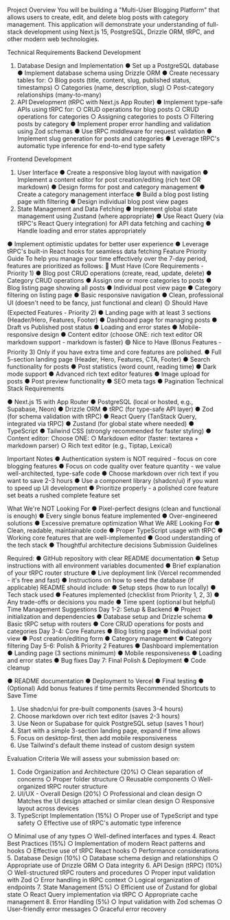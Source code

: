 Project Overview
You will be building a "Multi-User Blogging Platform" that allows users to create, edit, and delete
blog posts with category management. This application will demonstrate your understanding of
full-stack development using Next.js 15, PostgreSQL, Drizzle ORM, tRPC, and other modern
web technologies.

Technical Requirements
Backend Development
1. Database Design and Implementation
● Set up a PostgreSQL database
● Implement database schema using Drizzle ORM
● Create necessary tables for:
○ Blog posts (title, content, slug, published status, timestamps)
○ Categories (name, description, slug)
○ Post-category relationships (many-to-many)
2. API Development (tRPC with Next.js App Router)
● Implement type-safe APIs using tRPC for:
○ CRUD operations for blog posts
○ CRUD operations for categories
○ Assigning categories to posts
○ Filtering posts by category
● Implement proper error handling and validation using Zod schemas
● Use tRPC middleware for request validation
● Implement slug generation for posts and categories
● Leverage tRPC's automatic type inference for end-to-end type safety

Frontend Development
1. User Interface
● Create a responsive blog layout with navigation
● Implement a content editor for post creation/editing (rich text OR markdown)
● Design forms for post and category management
● Create a category management interface
● Build a blog post listing page with filtering
● Design individual blog post view pages
2. State Management and Data Fetching
● Implement global state management using Zustand (where appropriate)
● Use React Query (via tRPC's React Query integration) for API data fetching and caching
● Handle loading and error states appropriately

● Implement optimistic updates for better user experience
● Leverage tRPC's built-in React hooks for seamless data fetching
Feature Priority Guide
To help you manage your time effectively over the 7-day period, features are prioritized as
follows:
🔴 Must Have (Core Requirements - Priority 1)
● Blog post CRUD operations (create, read, update, delete)
● Category CRUD operations
● Assign one or more categories to posts
● Blog listing page showing all posts
● Individual post view page
● Category filtering on listing page
● Basic responsive navigation
● Clean, professional UI (doesn't need to be fancy, just functional and clean)
🟡 Should Have (Expected Features - Priority 2)
● Landing page with at least 3 sections (Header/Hero, Features, Footer)
● Dashboard page for managing posts
● Draft vs Published post status
● Loading and error states
● Mobile-responsive design
● Content editor (choose ONE: rich text editor OR markdown support - markdown is faster)
🟢 Nice to Have (Bonus Features - Priority 3)
Only if you have extra time and core features are polished.
● Full 5-section landing page (Header, Hero, Features, CTA, Footer)
● Search functionality for posts
● Post statistics (word count, reading time)
● Dark mode support
● Advanced rich text editor features
● Image upload for posts
● Post preview functionality
● SEO meta tags
● Pagination
Technical Stack Requirements

● Next.js 15 with App Router
● PostgreSQL (local or hosted, e.g., Supabase, Neon)
● Drizzle ORM
● tRPC (for type-safe API layer)
● Zod (for schema validation with tRPC)
● React Query (TanStack Query, integrated via tRPC)
● Zustand (for global state where needed)
● TypeScript
● Tailwind CSS (strongly recommended for faster styling)
● Content editor: Choose ONE:
○ Markdown editor (faster: textarea + markdown parser)
○ Rich text editor (e.g., Tiptap, Lexical)

Important Notes
● Authentication system is NOT required - focus on core blogging features
● Focus on code quality over feature quantity - we value well-architected, type-safe
code
● Choose markdown over rich text if you want to save 2-3 hours
● Use a component library (shadcn/ui) if you want to speed up UI development
● Prioritize properly - a polished core feature set beats a rushed complete feature set

What We're NOT Looking For
● Pixel-perfect designs (clean and functional is enough)
● Every single bonus feature implemented
● Over-engineered solutions
● Excessive premature optimization
What We ARE Looking For
● Clean, readable, maintainable code
● Proper TypeScript usage with tRPC
● Working core features that are well-implemented
● Good understanding of the tech stack
● Thoughtful architecture decisions
Submission Guidelines

Required:
● GitHub repository with clear README documentation
● Setup instructions with all environment variables documented
● Brief explanation of your tRPC router structure
● Live deployment link (Vercel recommended - it's free and fast)
● Instructions on how to seed the database (if applicable)
README should include:
● Setup steps (how to run locally)
● Tech stack used
● Features implemented (checklist from Priority 1, 2, 3)
● Any trade-offs or decisions you made
● Time spent (optional but helpful)
Time Management Suggestions
Day 1-2: Setup & Backend
● Project initialization and dependencies
● Database setup and Drizzle schema
● Basic tRPC setup with routers
● Core CRUD operations for posts and categories
Day 3-4: Core Features
● Blog listing page
● Individual post view
● Post creation/editing form
● Category management
● Category filtering
Day 5-6: Polish & Priority 2 Features
● Dashboard implementation
● Landing page (3 sections minimum)
● Mobile responsiveness
● Loading and error states
● Bug fixes
Day 7: Final Polish & Deployment
● Code cleanup

● README documentation
● Deployment to Vercel
● Final testing
● (Optional) Add bonus features if time permits
Recommended Shortcuts to Save Time
1. Use shadcn/ui for pre-built components (saves 3-4 hours)
2. Choose markdown over rich text editor (saves 2-3 hours)
3. Use Neon or Supabase for quick PostgreSQL setup (saves 1 hour)
4. Start with a simple 3-section landing page, expand if time allows
5. Focus on desktop-first, then add mobile responsiveness
6. Use Tailwind's default theme instead of custom design system

Evaluation Criteria
We will assess your submission based on:
1. Code Organization and Architecture (20%)
○ Clean separation of concerns
○ Proper folder structure
○ Reusable components
○ Well-organized tRPC router structure
2. UI/UX - Overall Design (20%)
○ Professional and clean design
○ Matches the UI design attached or similar clean design
○ Responsive layout across devices
3. TypeScript Implementation (15%)
○ Proper use of TypeScript and type safety
○ Effective use of tRPC's automatic type inference

○ Minimal use of any types
○ Well-defined interfaces and types
4. React Best Practices (15%)
○ Implementation of modern React patterns and hooks
○ Effective use of tRPC React hooks
○ Performance considerations
5. Database Design (10%)
○ Database schema design and relationships
○ Appropriate use of Drizzle ORM
○ Data integrity
6. API Design (tRPC) (10%)
○ Well-structured tRPC routers and procedures
○ Proper input validation with Zod
○ Error handling in tRPC context
○ Logical organization of endpoints
7. State Management (5%)
○ Efficient use of Zustand for global state
○ React Query implementation via tRPC
○ Appropriate cache management
8. Error Handling (5%)
○ Input validation with Zod schemas
○ User-friendly error messages
○ Graceful error recovery